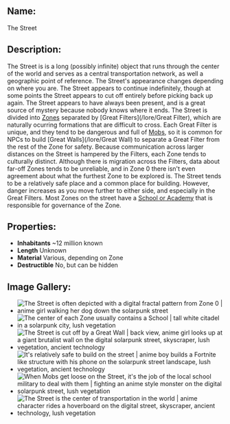 ## Name:
The Street
## Description:
The Street is is a long (possibly infinite) object that runs through the center of the world and serves as a central transportation network, as well a geographic point of reference. The Street's appearance changes depending on where you are. The Street appears to continue indefinitely, though at some points the Street appears to cut off entirely before picking back up again. The Street appears to have always been present, and is a great source of mystery because nobody knows where it ends.
The Street is divided into [Zones](/lore/Zone) separated by [Great Filters](/lore/Great Filter), which are naturally ocurring formations that are difficult to cross. Each Great Filter is unique, and they tend to be dangerous and full of [Mobs](/lore/Mobs), so it is common for NPCs to build [Great Walls](/lore/Great Wall) to separate a Great Filter from the rest of the Zone for safety. Because communication across larger distances on the Street is hampered by the Filters, each Zone tends to culturally distinct.
Although there is migration across the Filters, data about far-off Zones tends to be unreliable, and in Zone 0 there isn't even agreement about what the furthest Zone to be explored is.
The Street tends to be a relatively safe place and a common place for building. However, danger increases as you move further to either side, and especially in the Great Filters.
Most Zones on the street have a [School or Academy](/lore/Schools) that is responsible for governance of the Zone.
## Properties:
- **Inhabitants** ~12 million known
- **Length** Unknown
- **Material** Various, depending on Zone
- **Destructible** No, but can be hidden
## Image Gallery:
- ![The Street is often depicted with a digital fractal pattern from Zone 0 | anime girl walking her dog down the solarpunk street]()
- ![The center of each Zone usually contains a School | tall white citadel in a solarpunk city, lush vegetation]()
- ![The Street is cut off by a Great Wall | back view, anime girl looks up at a giant brutalist wall on the digital solarpunk street, skyscraper, lush vegetation, ancient technology]()
- ![It's relatively safe to build on the street | anime boy builds a Fortnite like structure with his phone on the solarpunk street landscape, lush vegetation, ancient technology]()
- ![When Mobs get loose on the Street, it's the job of the local school military to deal with them | fighting an anime style monster on the digital solarpunk street, lush vegetation]()
- ![The Street is the center of transportation in the world | anime character rides a hoverboard on the digital street, skyscraper, ancient technology, lush vegetation]()